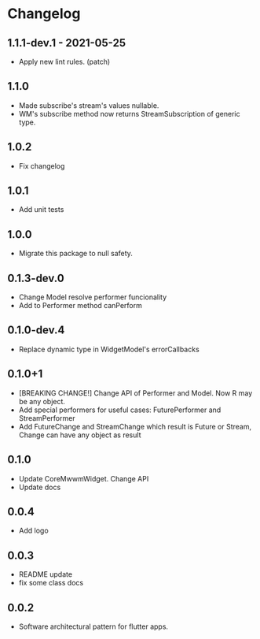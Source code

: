 # Changelog

## 1.1.1-dev.1 - 2021-05-25

* Apply new lint rules. (patch)

## 1.1.0

* Made subscribe's stream's values nullable.
* WM's subscribe method now returns StreamSubscription of generic type.

## 1.0.2

* Fix changelog

## 1.0.1

* Add unit tests

## 1.0.0

* Migrate this package to null safety.

## 0.1.3-dev.0

* Change Model resolve performer funcionality
* Add to Performer method canPerform

## 0.1.0-dev.4

* Replace dynamic type in WidgetModel's errorCallbacks

## 0.1.0+1

* [BREAKING CHANGE!] Change API of Performer and Model. Now R may be any object.
* Add special performers for useful cases: FuturePerformer and StreamPerformer
* Add FutureChange<R> and StreamChange<R> which result is Future<R> or Stream<R>, Change<R> can have any object as result
  
## 0.1.0

* Update CoreMwwmWidget. Change API
* Update docs

## 0.0.4 

* Add logo

## 0.0.3
* README update
* fix some class docs

## 0.0.2

* Software architectural pattern for flutter apps.

